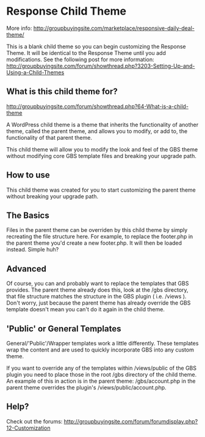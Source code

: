 Response Child Theme
====================

More info: http://groupbuyingsite.com/marketplace/responsive-daily-deal-theme/

This is a blank child theme so you can begin customizing the Response Theme. It will be identical to the Response Theme until you add modifications.  See the following post for more information:
http://groupbuyingsite.com/forum/showthread.php?3203-Setting-Up-and-Using-a-Child-Themes


What is this child theme for?
-----------------------------

http://groupbuyingsite.com/forum/showthread.php?64-What-is-a-child-theme

A WordPress child theme is a theme that inherits the functionality of another theme, called the parent theme, and allows you to modify, or add to, the functionality of that parent theme.

This child theme will allow you to modify the look and feel of the GBS theme without modifying core GBS template files and breaking your upgrade path.

How to use
----------

This child theme was created for you to start customizing the parent theme without breaking your upgrade path.

The Basics
----------

Files in the parent theme can be overriden by this child theme by simply recreating the file structure here. For example, to replace the footer.php in the parent theme you'd create a new footer.php. It will then be loaded instead. Simple huh?

Advanced
--------

Of course, you can and probably want to replace the templates that GBS provides. The parent theme already does this, look at the /gbs directory, that file structure matches the structure in the GBS plugin ( i.e. /views ).
Don't worry, just because the parent theme has already override the GBS template doesn't mean you can't do it again in the child theme.

'Public' or General Templates
-----------------------------

General/'Public'/Wrapper templates work a little differently. These templates wrap the content and are used to quickly incorporate GBS into any custom theme.

If you want to override any of the templates within /views/public of the GBS plugin you need to place those in the root /gbs directory of the child theme. An example of this in action is in the parent theme: /gbs/account.php in the parent theme overrides the plugin's /views/public/account.php.


Help?
-----

Check out the forums:
http://groupbuyingsite.com/forum/forumdisplay.php?12-Customization